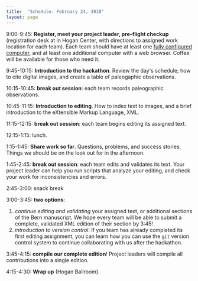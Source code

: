```yaml
---
title:  "Schedule: February 24, 2018"
layout: page
---
```






9:00-9:45:  **Register, meet your project leader, pre-flight checkup** (registration desk at in Hogan Center, with directions to assigned work location for each team).  Each team should have at least one [fully configured computer](../preparation), and at least one additional computer with a web browser.  Coffee will be available for those who need it.

9:45-10:15:  **Introduction to the hackathon**.  Review the day's schedule; how to cite digital images, and create a table of paleogaphic observations.

10:15-10:45:  **break out session**:  each team records paleographic observations.

10:45-11:15:  **Introduction to editing**. How to index text to images, and a brief introduction to the eXtensible Markup Language, XML.

11:15-12:15:  **break out session**:  each team begins editing its assigned text.

12:15-1:15:  lunch.

1:15-1:45:    **Share work so far**.  Questions, problems, and success stories.  Things we should be on the look out for in the afternoon.

1:45-2:45:   **break out session**:  each team edits and validates its text.  Your project leader can help you run scripts that analyze your editing, and check your work for inconsistencies and errors.

2:45-3:00:  snack break

3:00-3:45:  **two options**:

1.  *continue editing and validating* your assigned text, or additional sections of the Bern manuscript.  We hope every team will be able to submit a complete, validated XML edition of their section by 3:45!
2.  *introduction to version control*.  If you team has already completed its first editing assignment, you can learn how you can use the `git` version control system to continue collaborating with us after the hackathon.

3:45-4:15:  **compile our complete edition**!  Project leaders will compile all contributions into a single edition.

4:15-4:30:  **Wrap up** (Hogan Ballroom).
